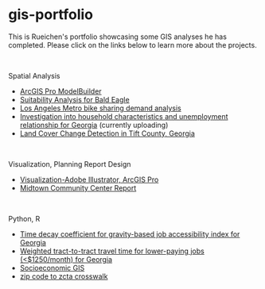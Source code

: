 # gis-portfolio

This is Rueichen's portfolio showcasing some GIS analyses he has completed. Please click on the links below to learn more about the projects.

<br>

Spatial Analysis
- [ArcGIS Pro ModelBuilder](./projects/ArcGIS%20Pro%20ModelBuilder.md)
- [Suitability Analysis for Bald Eagle](./projects/Suitability%20Analysis%20for%20Bald%20Eagle.md)
- [Los Angeles Metro bike sharing demand analysis](./projects/Los%20Angeles%20Metro%20bike%20sharing%20demand%20analysis.md)
- [Investigation into household characteristics and unemployment relationship for Georgia](./projects/Investigation%20into%20household%20characteristics%20and%20unemployment%20relationship%20for%20Georgia.md) (currently uploading)
- [Land Cover Change Detection in Tift County, Georgia](https://issuu.com/rc-t/docs/class_project_report_rueichen_tsai)

<br>

Visualization, Planning Report Design
- [Visualization-Adobe Illustrator, ArcGIS Pro](https://github.com/rc-tsai/gis-portfolio/blob/main/Visualization-Adobe%20Illustrator%2C%20ArcGIS%20Pro)
- [Midtown Community Center Report](https://issuu.com/rc-t/docs/report_midtowncommunitycenter)

<br>

Python, R
- [Time decay coefficient for gravity-based job accessibility index for Georgia](./miscellaneous/Time%20decay%20coefficient%20for%20gravity-based%20job%20accessibility%20index.ipynb)
- [Weighted tract-to-tract travel time for lower-paying jobs (<$1250/month) for Georgia](../miscellaneous/all_lower_payingjobs.ipynb)
- [Socioeconomic GIS](https://rpubs.com/rct/socioeconomicgis)
- [zip code to zcta crosswalk](./miscellaneous/zip%code%to%zcta%crosswalk.py)
